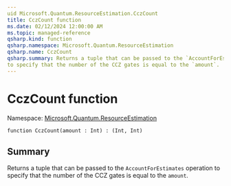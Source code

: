 ```yaml
---
uid Microsoft.Quantum.ResourceEstimation.CczCount
title: CczCount function
ms.date: 02/12/2024 12:00:00 AM
ms.topic: managed-reference
qsharp.kind: function
qsharp.namespace: Microsoft.Quantum.ResourceEstimation
qsharp.name: CczCount
qsharp.summary: Returns a tuple that can be passed to the `AccountForEstimates` operation
to specify that the number of the CCZ gates is equal to the `amount`.
---
```


# CczCount function

Namespace: [Microsoft.Quantum.ResourceEstimation](xref:Microsoft.Quantum.ResourceEstimation)

```qsharp
function CczCount(amount : Int) : (Int, Int)
```

## Summary
Returns a tuple that can be passed to the `AccountForEstimates` operation
to specify that the number of the CCZ gates is equal to the `amount`.
